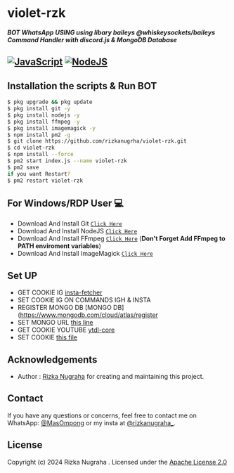 # violet-rzk

***BOT WhatsApp USING using libary baileys @whiskeysockets/baileys***
***Command Handler with discord.js & MongoDB Database***
## [![JavaScript](https://img.shields.io/badge/JavaScript-d6cc0f?style=for-the-badge&logo=javascript&logoColor=white)](https://javascript.com) [![NodeJS](https://img.shields.io/badge/Node.js-43853D?style=for-the-badge&logo=node.js&logoColor=white)](https://nodejs.org/)



## Installation the scripts & Run BOT
```bash
$ pkg upgrade && pkg update
$ pkg install git -y
$ pkg install nodejs -y
$ pkg install ffmpeg -y
$ pkg install imagemagick -y
$ npm install pm2 -g
$ git clone https://github.com/rizkanugrha/violet-rzk.git
$ cd violet-rzk
$ npm install --force
$ pm2 start index.js --name violet-rzk
$ pm2 save
if you want Restart?
$ pm2 restart violet-rzk
```
## For Windows/RDP User 💻
* Download And Install Git [`Click Here`](https://git-scm.com/downloads)
* Download And Install NodeJS [`Click Here`](https://nodejs.org/en/download)
* Download And Install FFmpeg [`Click Here`](https://ffmpeg.org/download.html) (**Don't Forget Add FFmpeg to PATH enviroment variables**)
* Download And Install ImageMagick [`Click Here`](https://imagemagick.org/script/download.php)

## Set UP
* GET COOKIE IG [insta-fetcher](https://github.com/Gimenz/insta-fetcher)
* SET COOKIE IG ON COMMANDS IGH & INSTA
* REGISTER MONGO DB [MONGO DB](https://www.mongodb.com/cloud/atlas/register
* SET MONGO URL [this line](https://github.com/rizkanugrha/violet-rzk/blob/main/src/database/database.js#L17)
* GET COOKIE YOUTUBE [ytdl-core](https://github.com/distubejs/ytdl-core)
* SET COOKIE [this file](https://github.com/rizkanugrha/violet-rzk/blob/main/src/lib/scrape/cookies.json)
## Acknowledgements

-   Author : [Rizka Nugraha](https://github.com/rizkanugrha) for creating and maintaining this project.

## Contact

If you have any questions or concerns, feel free to contact me on WhatsApp: [@MasOmpong](https://wa.me/6285314240519) or my insta at [@rizkanugraha_](https://www.instagram.com/rizkanugraha_/).

## License
Copyright (c) 2024 Rizka Nugraha . Licensed under the [Apache License 2.0](https://github.com/rizkanugrha/violet-rzk/blob/main/LICENSE)
